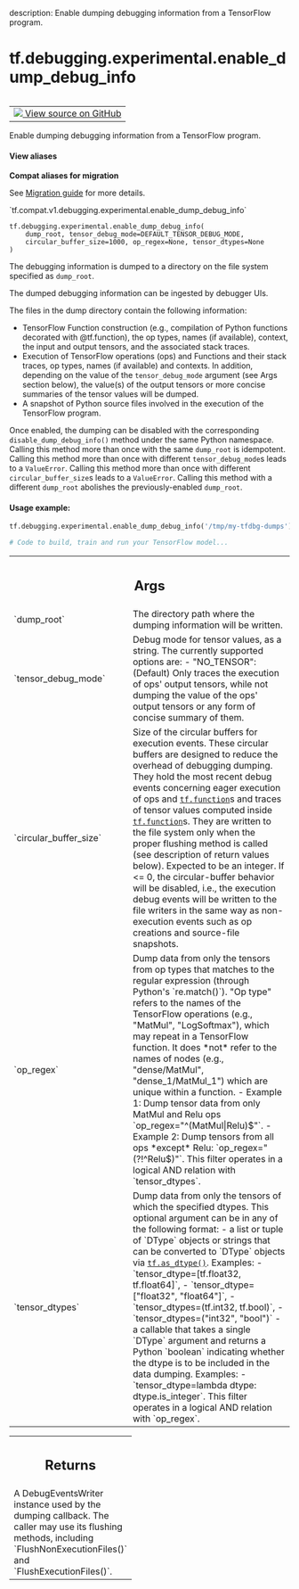 description: Enable dumping debugging information from a TensorFlow program.

<div itemscope itemtype="http://developers.google.com/ReferenceObject">
<meta itemprop="name" content="tf.debugging.experimental.enable_dump_debug_info" />
<meta itemprop="path" content="Stable" />
</div>

# tf.debugging.experimental.enable_dump_debug_info

<!-- Insert buttons and diff -->

<table class="tfo-notebook-buttons tfo-api nocontent" align="left">
<td>
  <a target="_blank" href="https://github.com/tensorflow/tensorflow/blob/r2.2/tensorflow/python/debug/lib/dumping_callback.py#L646-L807">
    <img src="https://www.tensorflow.org/images/GitHub-Mark-32px.png" />
    View source on GitHub
  </a>
</td>
</table>



Enable dumping debugging information from a TensorFlow program.

<section class="expandable">
  <h4 class="showalways">View aliases</h4>
  <p>
<b>Compat aliases for migration</b>
<p>See
<a href="https://www.tensorflow.org/guide/migrate">Migration guide</a> for
more details.</p>
<p>`tf.compat.v1.debugging.experimental.enable_dump_debug_info`</p>
</p>
</section>

<pre class="devsite-click-to-copy prettyprint lang-py tfo-signature-link">
<code>tf.debugging.experimental.enable_dump_debug_info(
    dump_root, tensor_debug_mode=DEFAULT_TENSOR_DEBUG_MODE,
    circular_buffer_size=1000, op_regex=None, tensor_dtypes=None
)
</code></pre>



<!-- Placeholder for "Used in" -->

The debugging information is dumped to a directory on the file system
specified as `dump_root`.

The dumped debugging information can be ingested by debugger UIs.

The files in the dump directory contain the following information:
  - TensorFlow Function construction (e.g., compilation of Python functions
    decorated with @tf.function), the op types, names (if available), context,
    the input and output tensors, and the associated stack traces.
  - Execution of TensorFlow operations (ops) and Functions and their stack
    traces, op types, names (if available) and contexts. In addition,
    depending on the value of the `tensor_debug_mode` argument (see Args
    section below), the value(s) of the output tensors or more concise
    summaries of the tensor values will be dumped.
  - A snapshot of Python source files involved in the execution of the
    TensorFlow program.

Once enabled, the dumping can be disabled with the corresponding
`disable_dump_debug_info()` method under the same Python namespace.
Calling this method more than once with the same `dump_root` is idempotent.
Calling this method more than once with different `tensor_debug_mode`s
leads to a `ValueError`.
Calling this method more than once with different `circular_buffer_size`s
leads to a `ValueError`.
Calling this method with a different `dump_root` abolishes the
previously-enabled `dump_root`.

#### Usage example:



```py
tf.debugging.experimental.enable_dump_debug_info('/tmp/my-tfdbg-dumps')

# Code to build, train and run your TensorFlow model...
```

<!-- Tabular view -->
 <table class="responsive fixed orange">
<colgroup><col width="214px"><col></colgroup>
<tr><th colspan="2"><h2 class="add-link">Args</h2></th></tr>

<tr>
<td>
`dump_root`
</td>
<td>
The directory path where the dumping information will be written.
</td>
</tr><tr>
<td>
`tensor_debug_mode`
</td>
<td>
Debug mode for tensor values, as a string.
The currently supported options are:
- "NO_TENSOR": (Default) Only traces the execution of ops' output
tensors, while not dumping the value of the ops' output tensors
or any form of concise summary of them.
</td>
</tr><tr>
<td>
`circular_buffer_size`
</td>
<td>
Size of the circular buffers for execution events.
These circular buffers are designed to reduce the overhead of debugging
dumping. They hold the most recent debug events concerning eager execution
of ops and <a href="../../../tf/function.md"><code>tf.function</code></a>s and traces of tensor values computed inside
<a href="../../../tf/function.md"><code>tf.function</code></a>s. They are written to the file system only when the proper
flushing method is called (see description of return values below).
Expected to be an integer. If <= 0, the circular-buffer behavior will be
disabled, i.e., the execution debug events will be written to the file
writers in the same way as non-execution events such as op creations and
source-file snapshots.
</td>
</tr><tr>
<td>
`op_regex`
</td>
<td>
Dump data from only the tensors from op types that matches to the
regular expression (through Python's `re.match()`).
"Op type" refers to the names of the TensorFlow operations (e.g.,
"MatMul", "LogSoftmax"), which may repeat in a TensorFlow
function. It does *not* refer to the names of nodes (e.g.,
"dense/MatMul", "dense_1/MatMul_1") which are unique within a function.
- Example 1: Dump tensor data from only MatMul and Relu ops
`op_regex="^(MatMul|Relu)$"`.
- Example 2: Dump tensors from all ops *except* Relu:
`op_regex="(?!^Relu$)"`.
This filter operates in a logical AND relation with `tensor_dtypes`.
</td>
</tr><tr>
<td>
`tensor_dtypes`
</td>
<td>
Dump data from only the tensors of which the specified
dtypes. This optional argument can be in any of the following format:
- a list or tuple of `DType` objects or strings that can be converted
to `DType` objects via <a href="../../../tf/dtypes/as_dtype.md"><code>tf.as_dtype()</code></a>. Examples:
- `tensor_dtype=[tf.float32, tf.float64]`,
- `tensor_dtype=["float32", "float64"]`,
- `tensor_dtypes=(tf.int32, tf.bool)`,
- `tensor_dtypes=("int32", "bool")`
- a callable that takes a single `DType` argument and returns a Python
`boolean` indicating whether the dtype is to be included in the data
dumping. Examples:
- `tensor_dtype=lambda dtype: dtype.is_integer`.
This filter operates in a logical AND relation with `op_regex`.
</td>
</tr>
</table>



<!-- Tabular view -->
 <table class="responsive fixed orange">
<colgroup><col width="214px"><col></colgroup>
<tr><th colspan="2"><h2 class="add-link">Returns</h2></th></tr>
<tr class="alt">
<td colspan="2">
A DebugEventsWriter instance used by the dumping callback. The caller
may use its flushing methods, including `FlushNonExecutionFiles()` and
`FlushExecutionFiles()`.
</td>
</tr>

</table>

